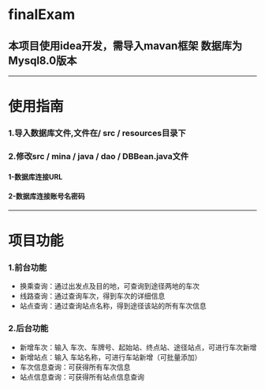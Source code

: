 # finalExam
## 本项目使用idea开发，需导入mavan框架 数据库为Mysql8.0版本
---- 
# 使用指南
### 1.导入数据库文件,文件在/ src / resources目录下
### 2.修改src / mina / java / dao / DBBean.java文件
#### 1-数据库连接URL
#### 2-数据库连接账号名密码
---- 
# 项目功能
### 1.前台功能
 + 换乘查询：通过出发点及目的地，可查询到途径两地的车次
 + 线路查询：通过查询车次，得到车次的详细信息
 + 站点查询：通过查询站点名称，得到途径该站的所有车次信息
### 2.后台功能
 + 新增车次：输入 车次、车牌号、起始站、终点站、途径站点，可进行车次新增
 + 新增站点：输入 车站名称，可进行车站新增（可批量添加）
 + 车次信息查询：可获得所有车次信息
 + 站点信息查询：可获得所有站点信息查询
